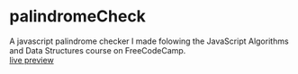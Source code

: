 # palindromeCheck
A javascript palindrome checker I made folowing the JavaScript Algorithms and Data Structures course on FreeCodeCamp.<br>
<a href="https://sanimatie.github.io/palindromeCheck/">live preview</a>
